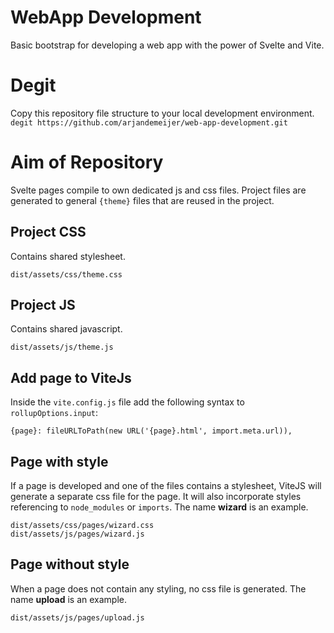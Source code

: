 # WebApp Development
Basic bootstrap for developing a web app with the power of Svelte and Vite.

# Degit
Copy this repository file structure to your local development environment.
`degit https://github.com/arjandemeijer/web-app-development.git`

# Aim of Repository
Svelte pages compile to own dedicated js and css files. Project files are generated to general `{theme}` files that are reused in the project.

## Project CSS
Contains shared stylesheet.
```
dist/assets/css/theme.css
```

## Project JS
Contains shared javascript.
```
dist/assets/js/theme.js
```

## Add page to ViteJs
Inside the `vite.config.js` file add the following syntax to `rollupOptions.input`:
```
{page}: fileURLToPath(new URL('{page}.html', import.meta.url)),
```

## Page with style
If a page is developed and one of the files contains a stylesheet, ViteJS will generate a separate css file for the page. It will also incorporate styles referencing to `node_modules` or `imports`. The name <b>wizard</b> is an example.
```
dist/assets/css/pages/wizard.css
dist/assets/js/pages/wizard.js
```

## Page without style
When a page does not contain any styling, no css file is generated. The name <b>upload</b> is an example.
```
dist/assets/js/pages/upload.js
```

